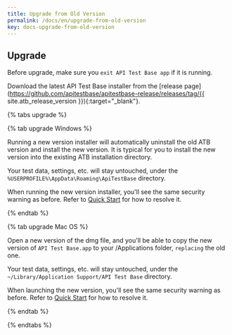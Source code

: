 ```yaml
---
title: Upgrade from Old Version
permalink: /docs/en/upgrade-from-old-version
key: docs-upgrade-from-old-version
---
```

## Upgrade

Before upgrade, make sure you `exit API Test Base app` if it is running.

Download the latest API Test Base installer from the [release page](https://github.com/apitestbase/apitestbase-release/releases/tag/{{ site.atb_release_version }}){:target="_blank"}.

{% tabs upgrade %}

{% tab upgrade Windows %}

Running a new version installer will automatically uninstall the old ATB version and install the new version. It is typical for you to install the new version into the existing ATB installation directory.

Your test data, settings, etc. will stay untouched, under the `%USERPROFILE%\AppData\Roaming\ApiTestBase` directory.

When running the new version installer, you'll see the same security warning as before. Refer to [Quick Start](/docs/en/quick-start) for how to resolve it.

{% endtab %}

{% tab upgrade Mac OS %}

Open a new version of the dmg file, and you'll be able to copy the new version of `API Test Base.app` to your /Applications folder, `replacing` the old one.

Your test data, settings, etc. will stay untouched, under the `~/Library/Application Support/API Test Base` directory.

When launching the new version, you'll see the same security warning as before. Refer to [Quick Start](/docs/en/quick-start) for how to resolve it.

{% endtab %}

{% endtabs %}
